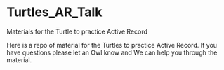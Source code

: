 Turtles_AR_Talk
===============

Materials for the Turtle to practice Active Record

Here is a repo of material for the Turtles to practice Active Record. If you have questions please let an Owl know and We can help you through the material.
